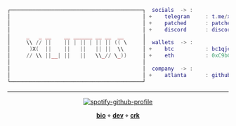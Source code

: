 ```lua
┌──────────────────────────────────────────┐  socials  -> :
│                                          │ +    telegram     : t.me/xLituss
│                                          │ +    patched      : patched.to/User/xlitus
│                                          │ +    discord      : discord.gg/JHTjkF4KnB
│     _   _ __    __ ______ __ __  __      │
│     \\ // ||    || | || | || || (( \     │  wallets  -> :
│      )X(  ||    ||   ||   || ||  \\      │ +    btc          : bc1qjc0d4qgzjmqvl93hv8qwncswqz0dt49um5vcn9
│     // \\ ||__| ||   ||   \\_// \_))     │ +    eth          : 0xC9bC30C3A9A79CdECf5e1eb1F16BE017E4677017
│                                          │  
│                                          │  company  -> :
│                                          │ +    atlanta      : github.com/atlanta-k
└──────────────────────────────────────────┘
```

---

<div align="center">

[![spotify-github-profile](https://spotify-github-profile.vercel.app/api/view?uid=31t4h262rp3lt6d5xjg34hbawkta&cover_image=true&theme=natemoo-re&show_offline=false&background_color=000000&interchange=true&bar_color=000000&bar_color_cover=true)](https://spotify-github-profile.vercel.app/api/view?uid=31t4h262rp3lt6d5xjg34hbawkta&redirect=true) 

[𝐛𝐢𝐨](https://guns.lol/xLitus) ⌖ [𝐝𝐞𝐯](https://github.com/xlitus?tab=repositories) ⌖ [𝐜𝐫𝐤](https://patched.to/Thread-⭐-leak-all-hacking-tools-of-2024-complete-source-code⭐)

<div align="center">

